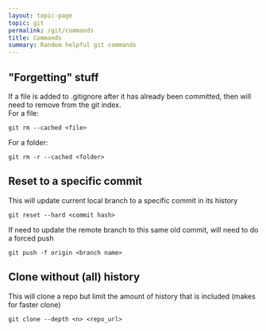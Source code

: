 ```yaml
---
layout: topic-page
topic: git
permalink: /git/commands
title: Commands
summary: Random helpful git commands
---
```



## "Forgetting" stuff
If a file is added to .gitignore after it has already been committed, then will need to remove from the git index.\
For a file:
```shell
git rm --cached <file>
```
For a folder:
```shell
git rm -r --cached <folder>
```

## Reset to a specific commit
This will update current local branch to a specific commit in its history
```shell
git reset --hard <commit hash>
```
If need to update the remote branch to this same old commit, will need to do a forced push
```shell
git push -f origin <branch name>
```

## Clone without (all) history
This will clone a repo but limit the amount of history that is included (makes for faster clone)
```shell
git clone --depth <n> <repo_url>
```
